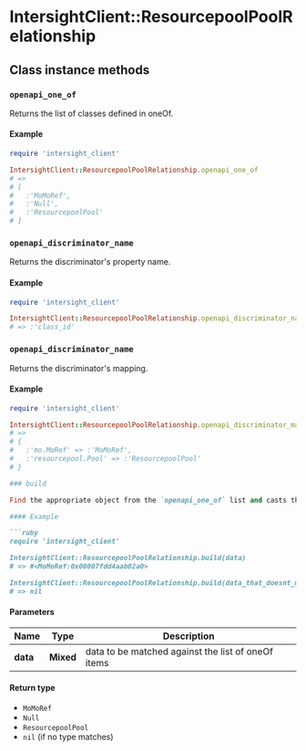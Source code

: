 # IntersightClient::ResourcepoolPoolRelationship

## Class instance methods

### `openapi_one_of`

Returns the list of classes defined in oneOf.

#### Example

```ruby
require 'intersight_client'

IntersightClient::ResourcepoolPoolRelationship.openapi_one_of
# =>
# [
#   :'MoMoRef',
#   :'Null',
#   :'ResourcepoolPool'
# ]
```

### `openapi_discriminator_name`

Returns the discriminator's property name.

#### Example

```ruby
require 'intersight_client'

IntersightClient::ResourcepoolPoolRelationship.openapi_discriminator_name
# => :'class_id'
```

### `openapi_discriminator_name`

Returns the discriminator's mapping.

#### Example

```ruby
require 'intersight_client'

IntersightClient::ResourcepoolPoolRelationship.openapi_discriminator_mapping
# =>
# {
#   :'mo.MoRef' => :'MoMoRef',
#   :'resourcepool.Pool' => :'ResourcepoolPool'
# }

### build

Find the appropriate object from the `openapi_one_of` list and casts the data into it.

#### Example

```ruby
require 'intersight_client'

IntersightClient::ResourcepoolPoolRelationship.build(data)
# => #<MoMoRef:0x00007fdd4aab02a0>

IntersightClient::ResourcepoolPoolRelationship.build(data_that_doesnt_match)
# => nil
```

#### Parameters

| Name | Type | Description |
| ---- | ---- | ----------- |
| **data** | **Mixed** | data to be matched against the list of oneOf items |

#### Return type

- `MoMoRef`
- `Null`
- `ResourcepoolPool`
- `nil` (if no type matches)

